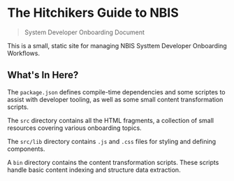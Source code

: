 # The Hitchikers Guide to NBIS

> System Developer Onboarding Document

This is a small, static site for managing NBIS Systtem Developer Onboarding Workflows.

## What's In Here?

The `package.json` defines compile-time dependencies and some scriptes to assist with developer tooling, as well as some small content transformation scripts.

The `src` directory contains all the HTML fragments, a collection of small resources covering various onboarding topics.

The `src/lib` directory contains `.js` and `.css` files for styling and defining components.

A `bin` directory contains the content transformation scripts. These scripts handle basic content indexing and structure data extraction.
